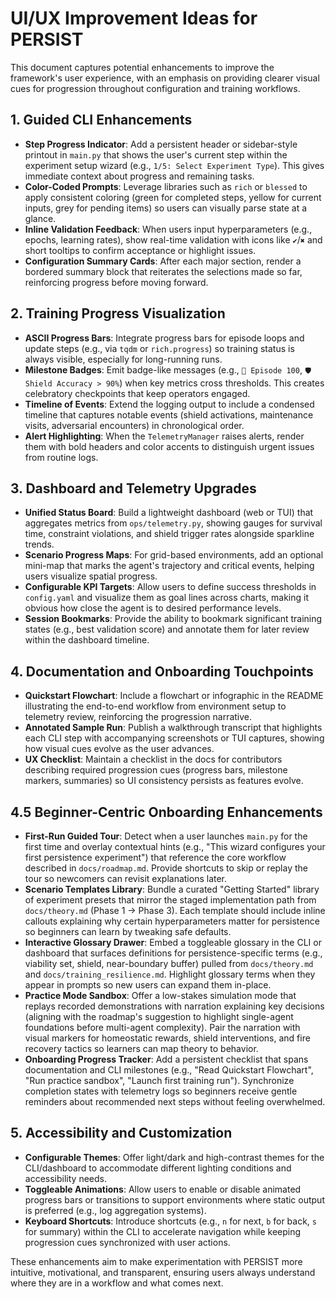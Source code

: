 # UI/UX Improvement Ideas for PERSIST

This document captures potential enhancements to improve the framework's user experience, with an emphasis on providing clearer visual cues for progression throughout configuration and training workflows.

## 1. Guided CLI Enhancements
- **Step Progress Indicator**: Add a persistent header or sidebar-style printout in `main.py` that shows the user's current step within the experiment setup wizard (e.g., `1/5: Select Experiment Type`). This gives immediate context about progress and remaining tasks.
- **Color-Coded Prompts**: Leverage libraries such as `rich` or `blessed` to apply consistent coloring (green for completed steps, yellow for current inputs, grey for pending items) so users can visually parse state at a glance.
- **Inline Validation Feedback**: When users input hyperparameters (e.g., epochs, learning rates), show real-time validation with icons like `✔`/`✖` and short tooltips to confirm acceptance or highlight issues.
- **Configuration Summary Cards**: After each major section, render a bordered summary block that reiterates the selections made so far, reinforcing progress before moving forward.

## 2. Training Progress Visualization
- **ASCII Progress Bars**: Integrate progress bars for episode loops and update steps (e.g., via `tqdm` or `rich.progress`) so training status is always visible, especially for long-running runs.
- **Milestone Badges**: Emit badge-like messages (e.g., `🏁 Episode 100`, `🛡️ Shield Accuracy > 90%`) when key metrics cross thresholds. This creates celebratory checkpoints that keep operators engaged.
- **Timeline of Events**: Extend the logging output to include a condensed timeline that captures notable events (shield activations, maintenance visits, adversarial encounters) in chronological order.
- **Alert Highlighting**: When the `TelemetryManager` raises alerts, render them with bold headers and color accents to distinguish urgent issues from routine logs.

## 3. Dashboard and Telemetry Upgrades
- **Unified Status Board**: Build a lightweight dashboard (web or TUI) that aggregates metrics from `ops/telemetry.py`, showing gauges for survival time, constraint violations, and shield trigger rates alongside sparkline trends.
- **Scenario Progress Maps**: For grid-based environments, add an optional mini-map that marks the agent's trajectory and critical events, helping users visualize spatial progress.
- **Configurable KPI Targets**: Allow users to define success thresholds in `config.yaml` and visualize them as goal lines across charts, making it obvious how close the agent is to desired performance levels.
- **Session Bookmarks**: Provide the ability to bookmark significant training states (e.g., best validation score) and annotate them for later review within the dashboard timeline.

## 4. Documentation and Onboarding Touchpoints
- **Quickstart Flowchart**: Include a flowchart or infographic in the README illustrating the end-to-end workflow from environment setup to telemetry review, reinforcing the progression narrative.
- **Annotated Sample Run**: Publish a walkthrough transcript that highlights each CLI step with accompanying screenshots or TUI captures, showing how visual cues evolve as the user advances.
- **UX Checklist**: Maintain a checklist in the docs for contributors describing required progression cues (progress bars, milestone markers, summaries) so UI consistency persists as features evolve.

## 4.5 Beginner-Centric Onboarding Enhancements
- **First-Run Guided Tour**: Detect when a user launches `main.py` for the first time and overlay contextual hints (e.g., "This wizard configures your first persistence experiment") that reference the core workflow described in `docs/roadmap.md`. Provide shortcuts to skip or replay the tour so newcomers can revisit explanations later.
- **Scenario Templates Library**: Bundle a curated "Getting Started" library of experiment presets that mirror the staged implementation path from `docs/theory.md` (Phase 1 → Phase 3). Each template should include inline callouts explaining why certain hyperparameters matter for persistence so beginners can learn by tweaking safe defaults.
- **Interactive Glossary Drawer**: Embed a toggleable glossary in the CLI or dashboard that surfaces definitions for persistence-specific terms (e.g., viability set, shield, near-boundary buffer) pulled from `docs/theory.md` and `docs/training_resilience.md`. Highlight glossary terms when they appear in prompts so new users can expand them in-place.
- **Practice Mode Sandbox**: Offer a low-stakes simulation mode that replays recorded demonstrations with narration explaining key decisions (aligning with the roadmap's suggestion to highlight single-agent foundations before multi-agent complexity). Pair the narration with visual markers for homeostatic rewards, shield interventions, and fire recovery tactics so learners can map theory to behavior.
- **Onboarding Progress Tracker**: Add a persistent checklist that spans documentation and CLI milestones (e.g., "Read Quickstart Flowchart", "Run practice sandbox", "Launch first training run"). Synchronize completion states with telemetry logs so beginners receive gentle reminders about recommended next steps without feeling overwhelmed.

## 5. Accessibility and Customization
- **Configurable Themes**: Offer light/dark and high-contrast themes for the CLI/dashboard to accommodate different lighting conditions and accessibility needs.
- **Toggleable Animations**: Allow users to enable or disable animated progress bars or transitions to support environments where static output is preferred (e.g., log aggregation systems).
- **Keyboard Shortcuts**: Introduce shortcuts (e.g., `n` for next, `b` for back, `s` for summary) within the CLI to accelerate navigation while keeping progression cues synchronized with user actions.

These enhancements aim to make experimentation with PERSIST more intuitive, motivational, and transparent, ensuring users always understand where they are in a workflow and what comes next.
